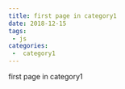 ```yaml
---
title: first page in category1
date: 2018-12-15
tags:
 - js
categories:
 -  category1
---
```


first page in category1
